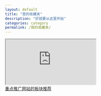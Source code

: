 ```yaml
---
layout: default
title: "我的收藏夹"
description: "好就要从这里开始"
categories: category
permalink: /我的收藏夹/
--- 
```


<div class="to-left">
<a href="http://jobinson99.tk/我的收藏夹/"></a>
</div>

<div class="to-right">
<a href="http://jobinson.tk/我的收藏夹/"></a>
</div>

<iframe class="hao123" src="http://www.hao123.com"></iframe>

<div class="to-hot">
<a href="http://i-org.tk/我的收藏夹/">重点推广网站的板块推荐</a>
</div>